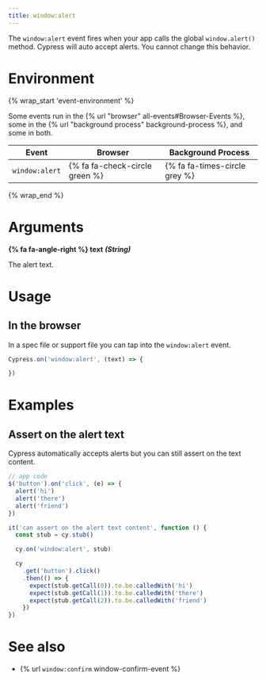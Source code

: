 ```yaml
---
title: window:alert
---
```


The `window:alert` event fires when your app calls the global `window.alert()` method. Cypress will auto accept alerts. You cannot change this behavior.

# Environment

{% wrap_start 'event-environment' %}

Some events run in the {% url "browser" all-events#Browser-Events %}, some in the {% url "background process" background-process %}, and some in both.

Event | Browser | Background Process
--- | --- | ---
`window:alert` | {% fa fa-check-circle green %} | {% fa fa-times-circle grey %}

{% wrap_end %}

# Arguments

**{% fa fa-angle-right %} text** ***(String)***

The alert text.

# Usage

## In the browser

In a spec file or support file you can tap into the `window:alert` event.

```js
Cypress.on('window:alert', (text) => {

})
```

# Examples

## Assert on the alert text

Cypress automatically accepts alerts but you can still assert on the text content.

```javascript
// app code
$('button').on('click', (e) => {
  alert('hi')
  alert('there')
  alert('friend')
})

it('can assert on the alert text content', function () {
  const stub = cy.stub()

  cy.on('window:alert', stub)

  cy
    .get('button').click()
    .then(() => {
      expect(stub.getCall(0)).to.be.calledWith('hi')
      expect(stub.getCall(1)).to.be.calledWith('there')
      expect(stub.getCall(2)).to.be.calledWith('friend')
    })
})
```

# See also

- {% url `window:confirm` window-confirm-event %}
